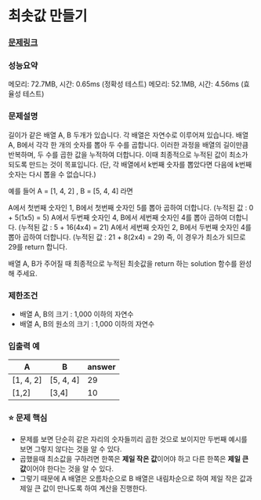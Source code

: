 # 최솟값 만들기

### [문제링크](https://school.programmers.co.kr/learn/courses/30/lessons/12941)

### 성능요약

메모리: 72.7MB, 시간: 0.65ms (정확성 테스트)
메모리: 52.1MB, 시간: 4.56ms (효율성 테스트)

<p>

### 문제설명
길이가 같은 배열 A, B 두개가 있습니다. 각 배열은 자연수로 이루어져 있습니다.
배열 A, B에서 각각 한 개의 숫자를 뽑아 두 수를 곱합니다. 이러한 과정을 배열의 길이만큼 반복하며, 두 수를 곱한 값을 누적하여 더합니다. 이때 최종적으로 누적된 값이 최소가 되도록 만드는 것이 목표입니다. (단, 각 배열에서 k번째 숫자를 뽑았다면 다음에 k번째 숫자는 다시 뽑을 수 없습니다.)

예를 들어 A = [1, 4, 2] , B = [5, 4, 4] 라면

A에서 첫번째 숫자인 1, B에서 첫번째 숫자인 5를 뽑아 곱하여 더합니다. (누적된 값 : 0 + 5(1x5) = 5)
A에서 두번째 숫자인 4, B에서 세번째 숫자인 4를 뽑아 곱하여 더합니다. (누적된 값 : 5 + 16(4x4) = 21)
A에서 세번째 숫자인 2, B에서 두번째 숫자인 4를 뽑아 곱하여 더합니다. (누적된 값 : 21 + 8(2x4) = 29)
즉, 이 경우가 최소가 되므로 29를 return 합니다.

배열 A, B가 주어질 때 최종적으로 누적된 최솟값을 return 하는 solution 함수를 완성해 주세요.

### 제한조건
- 배열 A, B의 크기 : 1,000 이하의 자연수
- 배열 A, B의 원소의 크기 : 1,000 이하의 자연수

### 입출력 예
|A|B|answer|
|-|-|-|
|[1, 4, 2]|[5, 4, 4]|29|
|[1,2]|	[3,4]|10|

### :star: 문제 핵심
- 문제를 보면 단순히 같은 자리의 숫자들끼리 곱한 것으로 보이지만 두번째 예시를 보면 그렇지 않다는 것을 알 수 있다.
- 곱했을때 최소값을 구하려면 한쪽은 **제일 작은 값**이어야 하고 다른 한쪽은 **제일 큰 값**이어야 한다는 것을 알 수 있다.
- 그렇기 때문에 A 배열은 오름차순으로 B 배열은 내림차순으로 하여 제일 작은 값과 제일 큰 값이 만나도록 하여 계산을 진행한다.